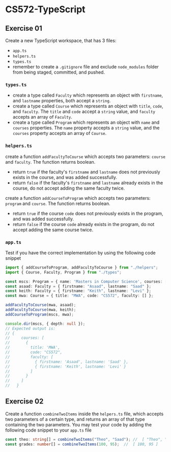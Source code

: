 # CS572-TypeScript
## Exercise 01
Create a new TypeScript workspace, that has 3 files:
* `app.ts`
* `helpers.ts`
* `types.ts`
* remember to create a `.gitignore` file and exclude `node_modules` folder from being staged, committed, and pushed.
### `types.ts`
* create a type called `Faculty` which represents an object with `firstname`, and `lastname` properties, both accept a `string`.
* create a type called `Course` which represents an object with `title`, `code`, and `faculty`. The `title` and `code` accept a `string` value, and `faculty` accepts an array of `Faculty`.
* create a type called `Program` which represents an object with `name` and `courses` properties. The `name` property accepts a `string` value, and the `courses` property accepts an array of `Course`.
   
### `helpers.ts`
create a function `addFacultyToCourse` which accepts two parameters: `course` and `faculty`. The function returns boolean.
* return `true` if the faculty's `firstname` and `lastname` does not previously exists in the course, and was added successfully.
* return `false` if the faculty's `firstname` and `lastname` already exists in the course, do not accept adding the same faculty twice.

create a function `addCourseToProgram` which accepts two parameters: `program` and `course`. The function returns boolean.
* return `true` if the course `code` does not previously exists in the program, and was added successfully.
* return `false` if the course `code` already exists in the program, do not accept adding the same course twice.
   
### `app.ts`
Test if you have the correct implementation by using the following code snippet
```typescript
import { addCourseToProgram, addFacultyToCourse } from "./helpers";
import { Course, Faculty, Program } from "./types";

const mscs: Program = { name: 'Masters in Computer Science', courses: [] };
const asaad: Faculty = { firstname: "Asaad", lastname: "Saad" };
const keith: Faculty = { firstname: "Keith", lastname: "Levi" };
const mwa: Course = { title: "MWA", code: "CS572", faculty: [] };

addFacultyToCourse(mwa, asaad);
addFacultyToCourse(mwa, keith);
addCourseToProgram(mscs, mwa);

console.dir(mscs, { depth: null });
// Expected output is:
// {
//     courses: [
//       {
//         title: 'MWA',
//         code: "CS572",
//         faculty: [
//           { firstname: 'Asaad', lastname: 'Saad' },
//           { firstname: 'Keith', lastname: 'Levi' }
//         ]
//       }
//     ]
//   }
```
## Exercise 02
Create a function `combineTwoItems` inside the `helpers.ts` file, which accepts two parameters of a certain type, and returns an array of that type containing the two parameters.
You may test your code by adding the following code snippet to your `app.ts` file
```typescript
const theo: string[] = combineTwoItems("Theo", "Saad"); //  [ "Theo", "Saad" ]
const grades: number[] = combineTwoItems(100, 95);  //  [ 100, 95 ]
```

